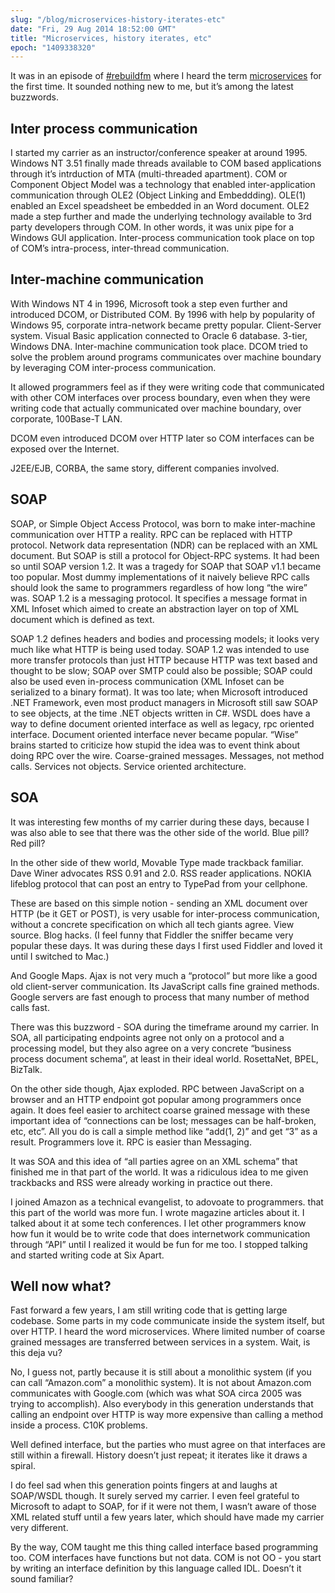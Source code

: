 ```yaml
---
slug: "/blog/microservices-history-iterates-etc"
date: "Fri, 29 Aug 2014 18:52:00 GMT"
title: "Microservices, history iterates, etc"
epoch: "1409338320"
---
```

        
It was in an episode of [#rebuildfm](http://rebuild.fm) where I heard the term [microservices](http://martinfowler.com/articles/microservices.html) for the first time. It sounded nothing new to me, but it’s among the latest buzzwords.

Inter process communication
---------------------------

I started my carrier as an instructor/conference speaker at around 1995. Windows NT 3.51 finally made threads available to COM based applications through it’s intrduction of MTA (multi-threaded apartment). COM or Component Object Model was a technology that enabled inter-application communication through OLE2 (Object Linking and Embeddding). OLE(1) enabled an Excel speadsheet be embedded in an Word document. OLE2 made a step further and made the underlying technology available to 3rd party developers through COM. In other words, it was unix pipe for a Windows GUI application. Inter-process communication took place on top of COM’s intra-process, inter-thread communication.

Inter-machine communication
---------------------------

With Windows NT 4 in 1996, Microsoft took a step even further and introduced DCOM, or Distributed COM. By 1996 with help by popularity of Windows 95, corporate intra-network became pretty popular. Client-Server system. Visual Basic application connected to Oracle 6 database. 3-tier, Windows DNA. Inter-machine communication took place. DCOM tried to solve the problem around programs communicates over machine boundary by leveraging COM inter-process communication.

It allowed programmers feel as if they were writing code that communicated with other COM interfaces over process boundary, even when they were writing code that actually communicated over machine boundary, over corporate, 100Base-T LAN.

DCOM even introduced DCOM over HTTP later so COM interfaces can be exposed over the Internet.

J2EE/EJB, CORBA, the same story, different companies involved.

SOAP
----

SOAP, or Simple Object Access Protocol, was born to make inter-machine communication over HTTP a reality. RPC can be replaced with HTTP protocol. Network data representation (NDR) can be replaced with an XML document. But SOAP is still a protocol for Object-RPC systems. It had been so until SOAP version 1.2. It was a tragedy for SOAP that SOAP v1.1 became too popular. Most dummy implementations of it naively believe RPC calls should look the same to programmers regardless of how long “the wire” was. SOAP 1.2 is a messaging protocol. It specifies a message format in XML Infoset which aimed to create an abstraction layer on top of XML document which is defined as text.

SOAP 1.2 defines headers and bodies and processing models; it looks very much like what HTTP is being used today. SOAP 1.2 was intended to use more transfer protocols than just HTTP because HTTP was text based and thought to be slow; SOAP over SMTP could also be possible; SOAP could also be used even in-process communication (XML Infoset can be serialized to a binary format). It was too late; when Microsoft introduced .NET Framework, even most product managers in Microsoft still saw SOAP to see objects, at the time .NET objects written in C#. WSDL does have a way to define document oriented interface as well as legacy, rpc oriented interface. Document oriented interface never became popular. “Wise” brains started to criticize how stupid the idea was to event think about doing RPC over the wire. Coarse-grained messages. Messages, not method calls. Services not objects. Service oriented architecture.

SOA
---

It was interesting few months of my carrier during these days, because I was also able to see that there was the other side of the world. Blue pill? Red pill?

In the other side of thew world, Movable Type made trackback familiar. Dave Winer advocates RSS 0.91 and 2.0. RSS reader applications. NOKIA lifeblog protocol that can post an entry to TypePad from your cellphone.

These are based on this simple notion - sending an XML document over HTTP (be it GET or POST), is very usable for inter-process communication, without a concrete specification on which all tech giants agree. View source. Blog hacks. (I feel funny that Fiddler the sniffer became very popular these days. It was during these days I first used Fiddler and loved it until I switched to Mac.)

And Google Maps. Ajax is not very much a “protocol” but more like a good old client-server communication. Its JavaScript calls fine grained methods. Google servers are fast enough to process that many number of method calls fast.

There was this buzzword - SOA during the timeframe around my carrier. In SOA, all participating endpoints agree not only on a protocol and a processing model, but they also agree on a very concrete “business process document schema”, at least in their ideal world. RosettaNet, BPEL, BizTalk.

On the other side though, Ajax exploded. RPC between JavaScript on a browser and an HTTP endpoint got popular among programmers once again. It does feel easier to architect coarse grained message with these important idea of “connections can be lost; messages can be half-broken, etc, etc”. All you do is call a simple method like “add(1, 2)” and get “3” as a result. Programmers love it. RPC is easier than Messaging.

It was SOA and this idea of “all parties agree on an XML schema” that finished me in that part of the world. It was a ridiculous idea to me given trackbacks and RSS were already working in practice out there.

I joined Amazon as a technical evangelist, to adovoate to programmers. that this part of the world was more fun. I wrote magazine articles about it. I talked about it at some tech conferences. I let other programmers know how fun it would be to write code that does internetwork communication through “API” until I realized it would be fun for me too. I stopped talking and started writing code at Six Apart.

Well now what?
--------------

Fast forward a few years, I am still writing code that is getting large codebase. Some parts in my code communicate inside the system itself, but over HTTP. I heard the word microservices. Where limited number of coarse grained messages are transferred between services in a system. Wait, is this deja vu?

No, I guess not, partly because it is still about a monolithic system (if you can call “Amazon.com” a monolithic system). It is not about Amazon.com communicates with Google.com (which was what SOA circa 2005 was trying to accomplish). Also everybody in this generation understands that calling an endpoint over HTTP is way more expensive than calling a method inside a process. C10K problems.

Well defined interface, but the parties who must agree on that interfaces are still within a firewall. History doesn’t just repeat; it iterates like it draws a spiral.

I do feel sad when this generation points fingers at and laughs at SOAP/WSDL though. It surely served my carrier. I even feel grateful to Microsoft to adapt to SOAP, for if it were not them, I wasn’t aware of those XML related stuff until a few years later, which should have made my carrier very different.

By the way, COM taught me this thing called interface based programming too. COM interfaces have functions but not data. COM is not OO - you start by writing an interface definition by this language called IDL. Doesn’t it sound familiar?

